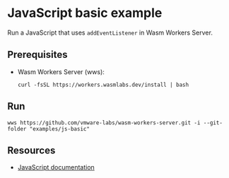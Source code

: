 # JavaScript basic example

Run a JavaScript that uses `addEventListener` in Wasm Workers Server.

## Prerequisites

* Wasm Workers Server (wws):

  ```shell-session
  curl -fsSL https://workers.wasmlabs.dev/install | bash
  ```

## Run

```shell-session
wws https://github.com/vmware-labs/wasm-workers-server.git -i --git-folder "examples/js-basic"
```

## Resources

* [JavaScript documentation](https://workers.wasmlabs.dev/docs/languages/javascript)
